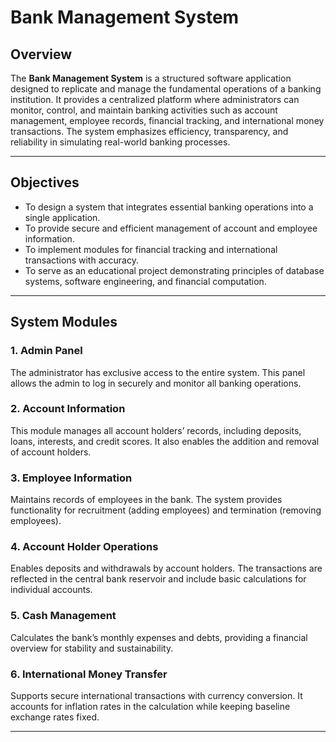 # Bank Management System

## Overview
The **Bank Management System** is a structured software application designed to replicate and manage the fundamental operations of a banking institution. It provides a centralized platform where administrators can monitor, control, and maintain banking activities such as account management, employee records, financial tracking, and international money transactions. The system emphasizes efficiency, transparency, and reliability in simulating real-world banking processes.

---

## Objectives
- To design a system that integrates essential banking operations into a single application.  
- To provide secure and efficient management of account and employee information.  
- To implement modules for financial tracking and international transactions with accuracy.  
- To serve as an educational project demonstrating principles of database systems, software engineering, and financial computation.  

---

## System Modules

### 1. Admin Panel
The administrator has exclusive access to the entire system. This panel allows the admin to log in securely and monitor all banking operations.

### 2. Account Information
This module manages all account holders’ records, including deposits, loans, interests, and credit scores. It also enables the addition and removal of account holders.

### 3. Employee Information
Maintains records of employees in the bank. The system provides functionality for recruitment (adding employees) and termination (removing employees).

### 4. Account Holder Operations
Enables deposits and withdrawals by account holders. The transactions are reflected in the central bank reservoir and include basic calculations for individual accounts.

### 5. Cash Management
Calculates the bank’s monthly expenses and debts, providing a financial overview for stability and sustainability.

### 6. International Money Transfer
Supports secure international transactions with currency conversion. It accounts for inflation rates in the calculation while keeping baseline exchange rates fixed.

---
